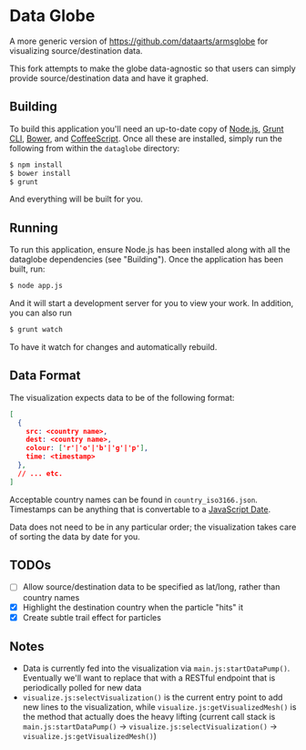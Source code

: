 # Data Globe
A more generic version of https://github.com/dataarts/armsglobe for visualizing source/destination data.

This fork attempts to make the globe data-agnostic so that users can simply provide source/destination data and have it graphed.

## Building

To build this application you'll need an up-to-date copy of [Node.js](http://nodejs.org/), [Grunt CLI](http://gruntjs.com/), [Bower](http://bower.io/), and [CoffeeScript](http://coffeescript.org/). Once all these are installed, simply run the following from within the `dataglobe` directory:

```bash
$ npm install
$ bower install
$ grunt
```
And everything will be built for you.

## Running

To run this application, ensure Node.js has been installed along with all the dataglobe dependencies (see "Building"). Once the application has been built, run:

```bash
$ node app.js
```
And it will start a development server for you to view your work. In addition, you can also run

```bash
$ grunt watch
```
To have it watch for changes and automatically rebuild.

## Data Format

The visualization expects data to be of the following format:

```json
[
  {
    src: <country name>,
    dest: <country name>,
    colour: ['r'|'o'|'b'|'g'|'p'],
    time: <timestamp>
  },
  // ... etc.
]
```

Acceptable country names can be found in `country_iso3166.json`. Timestamps can be anything that is convertable to a [JavaScript Date](https://developer.mozilla.org/en-US/docs/Web/JavaScript/Reference/Global_Objects/Date).

Data does not need to be in any particular order; the visualization takes care of sorting the data by date for you.

## TODOs

* [ ] Allow source/destination data to be specified as lat/long, rather than country names
* [x] Highlight the destination country when the particle "hits" it
* [x] Create subtle trail effect for particles

## Notes

* Data is currently fed into the visualization via `main.js:startDataPump()`. Eventually we'll want to replace that with a RESTful endpoint that is periodically polled for new data
* `visualize.js:selectVisualization()` is the current entry point to add new lines to the visualization, while `visualize.js:getVisualizedMesh()` is the method that actually does the heavy lifting (current call stack is `main.js:startDataPump()` -> `visualize.js:selectVisualization()` -> `visualize.js:getVisualizedMesh()`)
